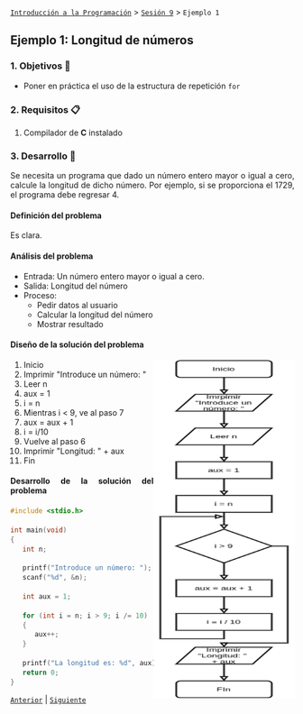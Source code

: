 [`Introducción a la Programación`](../README.md) > [`Sesión 9`](../README.md) > `Ejemplo 1`

## Ejemplo 1: Longitud de números

<div style="text-align: justify;">

### 1. Objetivos :dart:

- Poner en práctica el uso de la estructura de repetición `for`

### 2. Requisitos :clipboard:

1. Compilador de __C__ instalado

### 3. Desarrollo :rocket:

Se necesita un programa que dado un número entero mayor o igual a cero, calcule la longitud de dicho número. Por ejemplo, si se proporciona el 1729, el programa debe regresar 4.

#### Definición del problema
Es clara.

#### Análisis del problema
- Entrada: Un número entero mayor o igual a cero.
- Salida: Longitud del número
- Proceso: 
   - Pedir datos al usuario
   - Calcular la longitud del número
   - Mostrar resultado

#### Diseño de la solución del problema
<img src="imagenes/imagen1.png" width="250" height="600" align="right">

1. Inicio
2. Imprimir "Introduce un número: "
3. Leer n
4. aux = 1
5. i = n
6. Mientras i < 9, ve al paso 7
7. aux = aux + 1
8. i = i/10
9. Vuelve al paso 6
10. Imprimir "Longitud: " + aux
11. Fin


#### Desarrollo de la solución del problema

```c
#include <stdio.h>

int main(void)
{
   int n;

   printf("Introduce un número: ");
   scanf("%d", &n);

   int aux = 1;
   
   for (int i = n; i > 9; i /= 10) 
   {
      aux++;
   }

   printf("La longitud es: %d", aux);
   return 0;
}

```

[`Anterior`](../Readme.md#estructura-while) | [`Siguiente`](../ejemplo02/README.md)   

</div>
